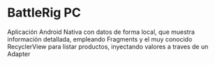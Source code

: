 # BattleRig PC
Aplicación Android Nativa con datos de forma local, que muestra información detallada, empleando Fragments y el muy conocido RecyclerView para listar productos, inyectando valores a traves de un Adapter
